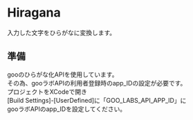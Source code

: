 # Hiragana

入力した文字をひらがなに変換します。

## 準備
gooのひらがな化APIを使用しています。<BR>
その為、gooラボAPIの利用者登録時のapp_IDの設定が必要です。<BR>
プロジェクトをXCodeで開き<BR>
[Build Settings]-[UserDefined]に「GOO_LABS_API_APP_ID」に<BR>
gooラボAPIのapp_IDを設定してください。<BR>
